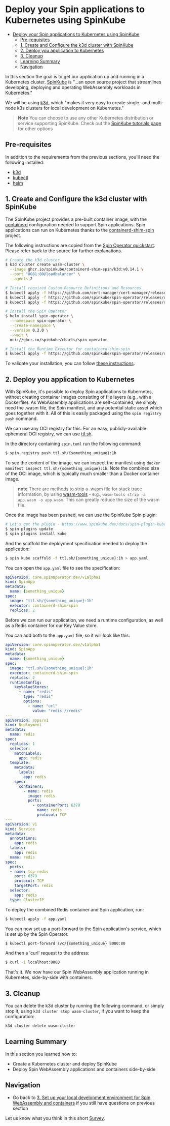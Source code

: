 # Deploy your Spin applications to Kubernetes using SpinKube

- [Deploy your Spin applications to Kubernetes using SpinKube](#deploy-your-spin-applications-to-kubernetes-using-spinkube)
  - [Pre-requisites](#pre-requisites)
  - [1. Create and Configure the k3d cluster with SpinKube](#1-create-and-configure-the-k3d-cluster-with-spinkube)
  - [2. Deploy you application to Kubernetes](#2-deploy-you-application-to-kubernetes)
  - [3. Cleanup](#3-cleanup)
  - [Learning Summary](#learning-summary)
  - [Navigation](#navigation)


In this section the goal is to get our application up and running in a Kubernetes cluster. [SpinKube](https://www.spinkube.dev) is "...an open source project that streamlines developing, deploying and operating WebAssembly workloads in Kubernetes."

We will be using [k3d](https://k3d.io/), which "makes it very easy to create single- and multi-node k3s clusters for local development on Kubernetes."

> **Note**
> You can choose to use any other Kubernetes distribution or service supporting SpinKube. Check out the [SpinKube tutorials page](https://www.spinkube.dev/docs/spin-operator/tutorials/) for other options

## Pre-requisites

In addition to the requirements from the previous sections, you'll need the following installed:

- [k3d](https://k3d.io/v5.4.6/#installation)
- [kubectl](https://kubernetes.io/docs/tasks/tools/#kubectl)
- [helm](https://helm.sh/docs/intro/quickstart/#install-helm)

## 1. Create and Configure the k3d cluster with SpinKube

The SpinKube project provides a pre-built container image, with the [containerd](https://containerd.io/) configuration needed to support Spin applications. Spin applications can run on Kubernetes thanks to the [containerd-shim-spin](https://github.com/spinkube/containerd-shim-spin) project.

The following instructions are copied from the [Spin Operator quickstart](https://www.spinkube.dev/docs/spin-operator/quickstart/). Please refer back to the source for further explanations.

```bash
# Create the k3d cluster
$ k3d cluster create wasm-cluster \
  --image ghcr.io/spinkube/containerd-shim-spin/k3d:v0.14.1 \
  --port "8081:80@loadbalancer" \
  --agents 2

# Install required Custom Resource Definitions and Resources
$ kubectl apply -f https://github.com/cert-manager/cert-manager/releases/download/v1.14.3/cert-manager.yaml
$ kubectl apply -f https://github.com/spinkube/spin-operator/releases/download/v0.2.0/spin-operator.runtime-class.yaml
$ kubectl apply -f https://github.com/spinkube/spin-operator/releases/download/v0.2.0/spin-operator.crds.yaml

# Install the Spin Operator
$ helm install spin-operator \
  --namespace spin-operator \
  --create-namespace \
  --version 0.2.0 \
  --wait \
  oci://ghcr.io/spinkube/charts/spin-operator

# Install the Runtime Executor for containerd-shim-spin
$ kubectl apply -f https://github.com/spinkube/spin-operator/releases/download/v0.2.0/spin-operator.shim-executor.yaml
```

To validate your installation, you can follow [these instructions](https://www.spinkube.dev/docs/spin-operator/quickstart/#run-the-sample-application).

## 2. Deploy you application to Kubernetes

With SpinKube, it's possible to deploy Spin applications to Kubernetes, without creating container images consisting of file layers (e.g., with a Dockerfile). As WebAssembly applications are self-contained, we simply need the .wasm file, the Spin manifest, and any potential static asset which goes together with it. All of this is easily packaged  using the `spin registry push` command.

We can use any OCI registry for this. For an easy, publicly-available ephemeral OCI registry, we can use [ttl.sh](https://ttl.sh).

In the directory containing `spin.toml` run the following command:

```bash
$ spin registry push ttl.sh/{something_unique}:1h
```

To see the content of the image, we can inspect the manifest using `docker manifest inspect ttl.sh/{something_unique}:1h`. Note the combined size of the OCI image, which is typically much smaller than a Docker container image.

> **note**
> There are methods to strip a .wasm file for stack trace information, by using [wasm-tools](https://github.com/bytecodealliance/wasm-tools) - e.g., `wasm-tools strip -a app.wasm -o app.wasm`. This can greatly reduce the size of the wasm file.

Once the image has been pushed, we can use the SpinKube Spin plugin:

```bash
# Let's get the plugin - https://www.spinkube.dev/docs/spin-plugin-kube/installation/
$ spin plugins update
$ spin plugins install kube
```

And the scaffold the deployment specification needed to deploy the application:

```bash
$ spin kube scaffold -f ttl.sh/{something_unique}:1h > app.yaml
```

You can open the `app.yaml` file to see the specification:

```yaml
apiVersion: core.spinoperator.dev/v1alpha1
kind: SpinApp
metadata:
  name: {something_unique}
spec:
  image: "ttl.sh/{something_unique}:1h"
  executor: containerd-shim-spin
  replicas: 2
```

Before we can run our application, we need a runtime configuration, as well as a Redis container for our Key Value store.

You can add both to the `app.yaml` file, so it will look like this:

```yaml
apiVersion: core.spinoperator.dev/v1alpha1
kind: SpinApp
metadata:
  name: {something_unique}
spec:
  image: "ttl.sh/{something_unique}:1h"
  executor: containerd-shim-spin
  replicas: 2
  runtimeConfig:
    keyValueStores:
      - name: "redis"
        type: "redis"
        options:
          - name: "url"
            value: "redis://redis"
---
apiVersion: apps/v1
kind: Deployment
metadata:
  name: redis
spec:
  replicas: 1
  selector:
    matchLabels:
      app: redis
  template:
    metadata:
      labels:
        app: redis
    spec:
      containers:
        - name: redis
          image: redis
          ports:
            - containerPort: 6379
              name: redis
              protocol: TCP
---
apiVersion: v1
kind: Service
metadata:
  annotations:
    app: redis
  labels:
    app: redis
  name: redis
spec:
  ports:
  - name: tcp-redis
    port: 6379
    protocol: TCP
    targetPort: redis
  selector:
    app: redis
  type: ClusterIP
```

To deploy the combined Redis container and Spin application, run:

```bash
$ kubectl apply -f app.yaml
```

You can now set up a port-forward to the Spin application's service, which is set up by the Spin Operator.

```bash
$ kubectl port-forward svc/{something_unique} 8080:80
```

And then a 'curl' request to the address:

```bash
$ curl -i localhost:8080
```

That's it. We now have our Spin WebAssembly application running in Kubernetes, side-by-side with containers.

## 3. Cleanup

You can delete the k3d cluster by running the following command, or simply stop it, using `k3d cluster stop wasm-cluster`, if you want to keep the configuration:

```bash
k3d cluster delete wasm-cluster
```

## Learning Summary

In this section you learned how to:

- Create a Kubernetes cluster and deploy SpinKube
- Deploy Spin WebAssembly applications and containers side-by-side

## Navigation

- Go back to [3. Set up your local development environment for Spin WebAssembly and containers](./03-local-dev-setup-containers-wasm.md) if you still have questions on previous section

Let us know what you think in this short [Survey](https://fibsu0jcu2g.typeform.com/workshop).
